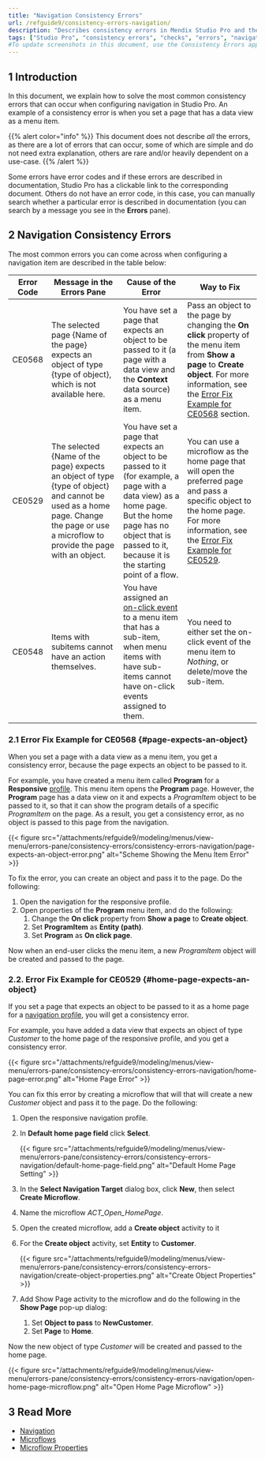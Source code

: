 ```yaml
---
title: "Navigation Consistency Errors"
url: /refguide9/consistency-errors-navigation/
description: "Describes consistency errors in Mendix Studio Pro and the way to fix them."
tags: ["Studio Pro", "consistency errors", "checks", "errors", "navigation"]
#To update screenshots in this document, use the Consistency Errors app.
---
```


## 1 Introduction 

In this document, we explain how to solve the most common consistency errors that can occur when configuring navigation in Studio Pro. An example of a consistency error is when you set a page that has a data view as a menu item. 

{{% alert color="info" %}}
This document does not describe *all* the errors, as there are a lot of errors that can occur, some of which are simple and do not need extra explanation, others are rare and/or heavily dependent on a use-case. 
{{% /alert %}}

Some errors have error codes and if these errors are described in documentation, Studio Pro has a clickable link to the corresponding document. Others do not have an error code, in this case, you can manually search whether a particular error is described in documentation (you can search by a message you see in the **Errors** pane).

## 2 Navigation Consistency Errors 

The most common errors you can come across when configuring a navigation item are described in the table below:

| Error Code | Message in the Errors Pane                                   | Cause of the Error                                           | Way to Fix                                                   |
| ---------- | ------------------------------------------------------------ | ------------------------------------------------------------ | ------------------------------------------------------------ |
| CE0568     | The selected page {Name of the page} expects an object of type {type of object}, which is not available here. | You have set a page that expects an object to be passed to it (a page with a data view and the **Context** data source) as a menu item. | Pass an object to the page by changing the **On click** property  of the menu item from **Show a page** to **Create object**. For more information, see the [Error Fix Example for CE0568](#page-expects-an-object) section. |
| CE0529     | The selected {Name of the page} expects an object of type {type of object} and cannot be used as a home page. Change the page or use a microflow to provide the page with an object. | You have set a page that expects an object to be passed to it (for example, a page with a data view) as a home page. But the home page has no object that is passed to it, because it is the starting point of a flow. | You can use a microflow as the home page that will open the preferred page and pass a specific object to the home page. For more information, see the [Error Fix Example for CE0529](#home-page-expects-an-object). |
| CE0548     | Items with subitems cannot have an action themselves.        | You have assigned an [on-click event](/refguide9/on-click-event/) to a menu item that has a sub-item, when menu items with have sub-items cannot have on-click events assigned to them. | You need to either set the on-click event of the menu item to *Nothing*, or delete/move the sub-item. |

### 2.1 Error Fix Example for CE0568 {#page-expects-an-object}

When you set a page with a data view as a menu item, you get a consistency error, because the page expects an object to be passed to it. 

For example, you have created a menu item called **Program** for a **Responsive** [profile](/refguide9/navigation/#profiles). This menu item opens the **Program** page. However, the **Program** page has a data view on it and expects a *ProgramItem* object to be passed to it, so that it can show the program details of a specific *ProgramItem* on the page. As a result, you get a consistency error, as no object is passed to this page from the navigation.

{{< figure src="/attachments/refguide9/modeling/menus/view-menu/errors-pane/consistency-errors/consistency-errors-navigation/page-expects-an-object-error.png" alt="Scheme Showing the Menu Item Error" >}}

To fix the error, you can create an object and pass it to the page. Do the following:

1. Open the navigation for the responsive profile.
2. Open properties of the **Program** menu item, and do the following: 
    1. Change the **On click** property from **Show a page** to **Create object**.
    1. Set **ProgramItem** as **Entity (path)**. 
    1. Set **Program** as **On click page**. 

Now when an end-user clicks the menu item, a new *ProgramItem* object will be created and passed to the page.

### 2.2. Error Fix Example for CE0529 {#home-page-expects-an-object}

If you set a page that expects an object to be passed to it as a home page for a [navigation profile](/refguide9/navigation/#properties), you will get a consistency error.

For example, you have added a data view that expects an object of type *Customer* to the home page of the responsive profile, and you get a consistency error. 

{{< figure src="/attachments/refguide9/modeling/menus/view-menu/errors-pane/consistency-errors/consistency-errors-navigation/home-page-error.png" alt="Home Page Error" >}}

You can fix this error by creating a microflow that will that will create a new *Customer* object and pass it to the page. Do the following:

1. Open the responsive navigation profile.
2. In **Default home page field** click **Select**.

    {{< figure src="/attachments/refguide9/modeling/menus/view-menu/errors-pane/consistency-errors/consistency-errors-navigation/default-home-page-field.png" alt="Default Home Page Setting" >}}

3. In the **Select Navigation Target** dialog box, click **New**, then select **Create Microflow**.
4. Name the microflow *ACT_Open_HomePage*.
5. Open the created microflow, add a **Create object** activity to it 
6. For the **Create object** activity, set **Entity** to **Customer**. 

    {{< figure src="/attachments/refguide9/modeling/menus/view-menu/errors-pane/consistency-errors/consistency-errors-navigation/create-object-properties.png" alt="Create Object Properties" >}}

7. Add Show Page activity to the microflow and do the following in the **Show Page** pop-up dialog:<br/>

    1. Set **Object to pass** to **NewCustomer**.<br/>
    1. Set **Page** to **Home**.

Now the new object of type *Customer* will be created and passed to the home page.

{{< figure src="/attachments/refguide9/modeling/menus/view-menu/errors-pane/consistency-errors/consistency-errors-navigation/open-home-page-microflow.png" alt="Open Home Page Microflow" >}}

## 3 Read More

* [Navigation](/refguide9/navigation/)
* [Microflows](/refguide9/microflows/)
* [Microflow Properties](/refguide9/microflow/)

